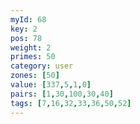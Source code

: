 ```yaml
---
myId: 68
key: 2
pos: 78
weight: 2
primes: 50
category: user
zones: [50]
value: [337,5,1,0]
pairs: [1,30,100,30,40]
tags: [7,16,32,33,36,50,52]
---
```

